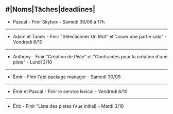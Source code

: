 #|Noms|Tâches|deadlines|
------------------------
* Pascal - Finir Skybox - Samedi 30/09 à 17h
-----------------------------------------------
* Adam et Tamer - Finir "Sélectionner Un Mot" et "Jouer une partie solo" - Vendredi 6/10
--------------------------------------------------------------------------------------------
* Anthony - Finir "Création de Piste" et "Contraintes pour la création d'une piste" - Lundi 2/10
-----------------------------------------------------------
* Émir - Finir l'api package manager - Samedi 30/09
-----------------------------------------------------------------
* Émir et Pascal - Finir le service lexical - Vendredi 6/10
-----------------------------------------------------------------
* Éric - Finir "Liste des pistes (Vue initial) - Mardi 3/10


